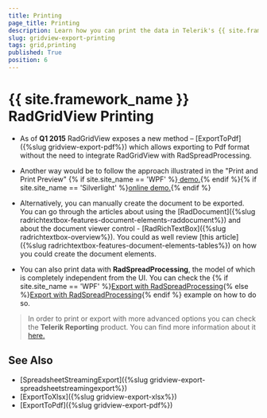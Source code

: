 ```yaml
---
title: Printing
page_title: Printing
description: Learn how you can print the data in Telerik's {{ site.framework_name }} DataGrid with RadSpreadProcessing, the model of which is completely independent from the UI.
slug: gridview-export-printing
tags: grid,printing
published: True
position: 6
---
```


# {{ site.framework_name }} RadGridView Printing

* As of __Q1 2015__ RadGridView exposes a new method – [ExportToPdf]({%slug gridview-export-pdf%}) which allows exporting to Pdf format without the need to integrate RadGridView with RadSpreadProcessing.

* Another way would be to follow the approach illustrated in the "Print and Print Preview" {% if site.site_name == 'WPF' %}[ demo.](https://demos.telerik.com/wpf/){% endif %}{% if site.site_name == 'Silverlight' %}[online demo.](https://demos.telerik.com/silverlight/#GridView/PrintAndPrintPreview){% endif %}

* Alternatively, you can manually create the document to be exported.
You can go through the articles about using the [RadDocument]({%slug radrichtextbox-features-document-elements-raddocument%}) and about the document viewer control - [RadRichTextBox]({%slug radrichtextbox-overview%}). You could as well review [this article]({%slug radrichtextbox-features-document-elements-tables%}) on how you could create the document elements.

* You can also print data with __RadSpreadProcessing__, the model of which is completely independent from the UI. You can check the {% if site.site_name == 'WPF' %}[Export with RadSpreadProcessing](https://demos.telerik.com/wpf/){% else %}[Export with RadSpreadProcessing](https://demos.telerik.com/silverlight/#SpreadProcessing/RadGridViewIntegration){% endif %} example on how to do so.

>In order to print or export with more advanced options you can check the __Telerik Reporting__ product. You can find more information about it [here.](http://www.telerik.com/products/reporting.aspx)
        
## See Also

* [SpreadsheetStreamingExport]({%slug gridview-export-spreadsheetstreamingexport%})
* [ExportToXlsx]({%slug gridview-export-xlsx%})
* [ExportToPdf]({%slug gridview-export-pdf%})
